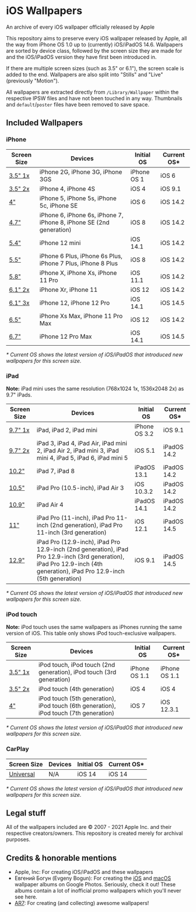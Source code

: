 # iOS Wallpapers
An archive of every iOS wallpaper officially released by Apple

This repository aims to preserve every iOS wallpaper released by Apple, all the way from iPhone OS 1.0 up to (currently) iOS/iPadOS 14.6.
Wallpapers are sorted by device class, followed by the screen size they are made for and the iOS/iPadOS version they have first been introduced in.

If there are multiple screen sizes (such as 3.5" or 6.1"), the screen scale is added to the end. Wallpapers are also split into "Stills" and "Live" (previously "Motion").

All wallpapers are extracted directly from `/Library/Wallpaper` within the respective IPSW files and have not been touched in any way. Thumbnails and `default`/`poster` files have been removed to save space.

## Included Wallpapers
### iPhone
| Screen Size | Devices | Initial OS | Current OS\* |
| -- | -- | -- | -- |
| [3.5" 1x](iPhone/3.5%22%20@1x) | iPhone 2G, iPhone 3G, iPhone 3GS | iPhone OS 1 | iOS 6 |
| [3.5" 2x](iPhone/3.5%22%20@2x) | iPhone 4, iPhone 4S | iOS 4 | iOS 9.1 |
| [4"](iPhone/4%22) | iPhone 5, iPhone 5s, iPhone 5c, iPhone SE | iOS 6 | iOS 14.2 |
| [4.7"](iPhone/4.7%22) | iPhone 6, iPhone 6s, iPhone 7, iPhone 8, iPhone SE (2nd generation) | iOS 8 | iOS 14.2 |
| [5.4"](iPhone/5.4%22) | iPhone 12 mini | iOS 14.1 | iOS 14.2 |
| [5.5"](iPhone/5.5%22) | iPhone 6 Plus, iPhone 6s Plus, iPhone 7 Plus, iPhone 8 Plus | iOS 8 | iOS 14.2 |
| [5.8"](iPhone/5.8%22) | iPhone X, iPhone Xs, iPhone 11 Pro | iOS 11.1 | iOS 14.2 |
| [6.1" 2x](iPhone/6.1%22%202x) | iPhone Xr, iPhone 11 | iOS 12 | iOS 14.2 |
| [6.1" 3x](iPhone/6.1%22%203x) | iPhone 12, iPhone 12 Pro | iOS 14.1 | iOS 14.5 |
| [6.5"](iPhone/6.5%22) | iPhone Xs Max, iPhone 11 Pro Max | iOS 12 | iOS 14.2 |
| [6.7"](iPhone/6.7%22) | iPhone 12 Pro Max | iOS 14.1 | iOS 14.5 |

_\* Current OS shows the latest version of iOS/iPadOS that introduced new wallpapers for this screen size._

### iPad
__Note:__ iPad mini uses the same resolution (768x1024 1x, 1536x2048 2x) as 9.7" iPads.

| Screen Size | Devices | Initial OS | Current OS\* |
| -- | -- | -- | -- |
| [9.7" 1x](iPad/9.7%22%201x) | iPad, iPad 2, iPad mini | iPhone OS 3.2 | iOS 9.1 |
| [9.7" 2x](iPad/9.7%22%202x) | iPad 3, iPad 4, iPad Air, iPad mini 2, iPad Air 2, iPad mini 3, iPad mini 4, iPad 5, iPad 6, iPad mini 5 | iOS 5.1 | iPadOS 14.2 |
| [10.2"](iPad/10.2%22) | iPad 7, iPad 8 | iPadOS 13.1 | iPadOS 14.2 |
| [10.5"](iPad/10.5%22) | iPad Pro (10.5-inch), iPad Air 3 | iOS 10.3.2 | iPadOS 14.2 |
| [10.9"](iPad/10.9%22) | iPad Air 4 | iPadOS 14.1 | iPadOS 14.2 |
| [11"](iPad/11%22) | iPad Pro (11-inch), iPad Pro 11-inch (2nd generation), iPad Pro 11-inch (3rd generation) | iOS 12.1 | iPadOS 14.5 |
| [12.9"](iPad/12.9%22) | iPad Pro (12.9-inch), iPad Pro 12.9-inch (2nd generation), iPad Pro 12.9-inch (3rd generation), iPad Pro 12.9-inch (4th generation), iPad Pro 12.9-inch (5th generation) | iOS 9.1 | iPadOS 14.5 |

_\* Current OS shows the latest version of iOS/iPadOS that introduced new wallpapers for this screen size._

### iPod touch
__Note:__ iPod touch uses the same wallpapers as iPhones running the same version of iOS. This table only shows iPod touch-exclusive wallpapers.

| Screen Size | Devices | Initial OS | Current OS\* |
| -- | -- | -- | -- |
| [3.5" 1x](iPod%20touch/3.5%22%201x) | iPod touch, iPod touch (2nd generation), iPod touch (3rd generation) | iPhone OS 1.1 | iPhone OS 1.1 |
| [3.5" 2x](iPod%20touch/3.5%22%202x) | iPod touch (4th generation) | iOS 4 | iOS 4 |
| [4"](iPod%20touch/4%22) | iPod touch (5th generation), iPod touch (6th generation), iPod touch (7th generation) | iOS 7 | iOS 12.3.1 |

_\* Current OS shows the latest version of iOS/iPadOS that introduced new wallpapers for this screen size._

### CarPlay

| Screen Size | Devices | Initial OS | Current OS\* |
| -- | -- | -- | -- |
| [Universal](CarPlay/Universal) | N/A | iOS 14 | iOS 14 |

_\* Current OS shows the latest version of iOS/iPadOS that introduced new wallpapers for this screen size._

## Legal stuff

All of the wallpapers included are © 2007 - 2021 Apple Inc. and their respective creators/owners. This repository is created merely for archival purposes.

## Credits & honorable mentions

* Apple, Inc: For creating iOS/iPadOS and these wallpapers
* Евгений Богун (Evgeny Bogun): For creating the [iOS](https://photos.google.com/share/AF1QipNi8VN2pw2Ya_xCV8eFgzEZmiXDy1-GwhXbqFtvXoH3HypF10as9puV8FdoVZpOZA?key=WkZjQTIxQTM5a01oZkNUYTE2ZllKTVJKZk1CMTR3) and [macOS](https://photos.google.com/share/AF1QipNNQyeVrqxBdNmBkq9ILswizuj-RYJFNt5GlxJZ90Y6hx0okrVSLKSnmFFbX7j5Mg?key=RV8tSXVJVGdfS1RIQUI0Q3RZZVhlTmw0WmhFZ2V3) wallpaper albums on Google Photos. Seriously, check it out! These albums contain a lot of inofficial promo wallpapers which you'll never see here.
* [AR7](https://twitter.com/AR72014): For creating (and collecting) awesome wallpapers!